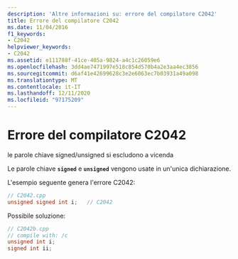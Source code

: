 ```yaml
---
description: 'Altre informazioni su: errore del compilatore C2042'
title: Errore del compilatore C2042
ms.date: 11/04/2016
f1_keywords:
- C2042
helpviewer_keywords:
- C2042
ms.assetid: e111788f-41ce-405a-9824-a4c1c26059e6
ms.openlocfilehash: 3dd4ae7471997e518c854d570b4a2e3aa4ec3856
ms.sourcegitcommit: d6af41e42699628c3e2e6063ec7b03931a49a098
ms.translationtype: MT
ms.contentlocale: it-IT
ms.lasthandoff: 12/11/2020
ms.locfileid: "97175209"
---
```

# <a name="compiler-error-c2042"></a>Errore del compilatore C2042

le parole chiave signed/unsigned si escludono a vicenda

Le parole chiave **`signed`** e **`unsigned`** vengono usate in un'unica dichiarazione.

L'esempio seguente genera l'errore C2042:

```cpp
// C2042.cpp
unsigned signed int i;   // C2042
```

Possibile soluzione:

```cpp
// C2042b.cpp
// compile with: /c
unsigned int i;
signed int ii;
```
